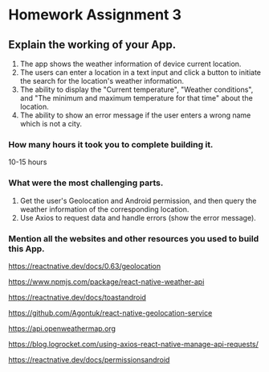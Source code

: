 # Homework Assignment 3


## Explain the working of your App.
1. The app shows the weather information of device current location.
2. The users can enter a location in a text input and click a button to initiate the search for the location's weather information.
3. The ability to display the "Current temperature", "Weather conditions", and "The minimum and maximum temperature for that time" about the location.
4. The ability to show an error message if the user enters a wrong name which is not a city.

### How many hours it took you to complete building it.
10-15 hours


### What were the most challenging parts.
1. Get the user's Geolocation and Android permission, and then query the weather information of the corresponding location.
2. Use Axios to request data and handle errors (show the error message).


### Mention all the websites and other resources you used to build this App.
https://reactnative.dev/docs/0.63/geolocation

https://www.npmjs.com/package/react-native-weather-api

https://reactnative.dev/docs/toastandroid

https://github.com/Agontuk/react-native-geolocation-service

https://api.openweathermap.org

https://blog.logrocket.com/using-axios-react-native-manage-api-requests/

https://reactnative.dev/docs/permissionsandroid
